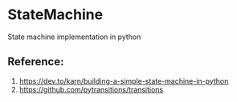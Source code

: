 # StateMachine
State machine implementation in python

## Reference:
  1. https://dev.to/karn/building-a-simple-state-machine-in-python
  2. https://github.com/pytransitions/transitions
